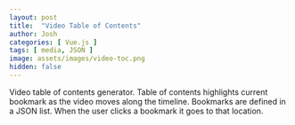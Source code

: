 ```yaml
---
layout: post
title:  "Video Table of Contents"
author: Josh
categories: [ Vue.js ]
tags: [ media, JSON ]
image: assets/images/video-toc.png
hidden: false
---
```


Video table of contents generator. Table of contents highlights current bookmark as the video moves along the timeline. Bookmarks are defined in a JSON list. When the user clicks a bookmark it goes to that location.
